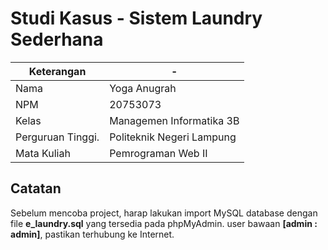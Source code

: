 # Studi Kasus - Sistem Laundry Sederhana

| Keterangan          |             -             |
| --------------------| ------------------------- |
| Nama                | Yoga Anugrah              |
| NPM                 | 20753073                  |
| Kelas               | Managemen Informatika 3B  |
| Perguruan Tinggi.   | Politeknik Negeri Lampung |
| Mata Kuliah         | Pemrograman Web    II     |

## Catatan

Sebelum mencoba project, harap lakukan import MySQL database dengan file **e_laundry.sql** yang tersedia pada phpMyAdmin. user bawaan **[admin : admin]**, pastikan terhubung ke Internet.
